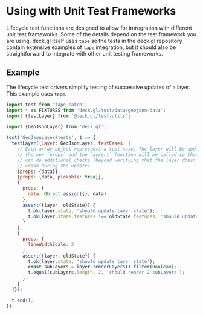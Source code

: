 # Using with Unit Test Frameworks

Lifecycle test functions are designed to allow for intregration with different unit test frameworks. Some of the details depend on the test framework you are using. deck.gl itself uses `tape` so the tests in the deck.gl repository contain extensive examples of `tape` integration, but it should also be straightforward to integrate with other unit testing frameworks.


## Example

The lifecycle test drivers simplify testing of successive updates of a layer. This example uses `tape`.

```js
import test from 'tape-catch';
import * as FIXTURES from 'deck.gl/test/data/geojson-data';
import {testLayer} from '@deck.gl/test-utils';

import {GeoJsonLayer} from 'deck.gl';

test('GeoJsonLayer#tests', t => {
  testLayer({Layer: GeoJsonLayer, testCases: [
  	// Each array object represents a test case. The layer will be updated with
  	// the new `props` and the `assert` function will be called so that the application
  	// can do additional checks (beyond verifying that the layer doesn't
  	// crash during the update)
    {props: {data}},
    {props: {data, pickable: true}},
    {
      props: {
        data: Object.assign({}, data)
      },
      assert({layer, oldState}) {
        t.ok(layer.state, 'should update layer state');
        t.ok(layer.state.features !== oldState.features, 'should update features');
      }
    },
    {
      props: {
        lineWidthScale: 3
      },
      assert({layer, oldState}) {
        t.ok(layer.state, 'should update layer state');
        const subLayers = layer.renderLayers().filter(Boolean);
        t.equal(subLayers.length, 2, 'should render 2 subLayers');
      }
    }
  ]});

  t.end();
});
```
